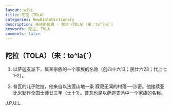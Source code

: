 ```yaml
---
layout: wiki
title: 陀拉（TOLA）
categories: NewBibleDictionary
description: 圣经新词典 - 陀拉（TOLA）（来：to^la{`）
keywords: 陀拉, TOLA
comments: false
---
```


## 陀拉（TOLA）（来：to^la{`）

1. 以萨迦支派下，属某宗族的一个家族的名称（创四十六13；民廿六23；代上七1-2）。

2. 普瓦的儿子陀拉，他来自以法莲山地一条 寂寂无闻的村落──沙密。他接续亚比米勒作全国士师廿三年（士十1）。普瓦也是以萨迦支派中一个家族的名称。

J.P.U.L.








